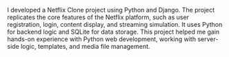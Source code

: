 I developed a Netflix Clone project using Python and Django. The project replicates the core features of the Netflix platform, such as user registration, login, content display, and streaming simulation. It uses Python for backend logic and SQLite for data storage. This project helped me gain hands-on experience with Python web development, working with server-side logic, templates, and media file management.
